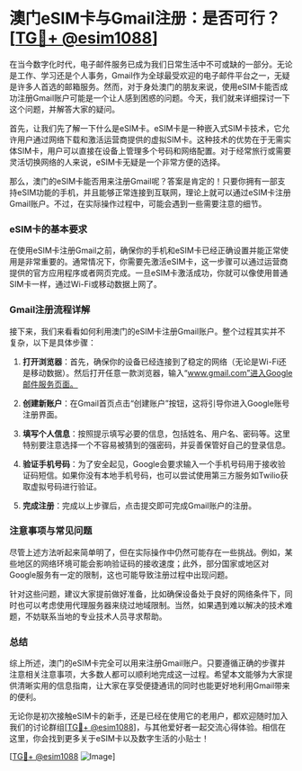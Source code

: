 # 澳门eSIM卡与Gmail注册：是否可行？[[TG💪+ @esim1088](https://t.me/s/esim1088)]

在当今数字化时代，电子邮件服务已成为我们日常生活中不可或缺的一部分。无论是工作、学习还是个人事务，Gmail作为全球最受欢迎的电子邮件平台之一，无疑是许多人首选的邮箱服务。然而，对于身处澳门的朋友来说，使用eSIM卡能否成功注册Gmail账户可能是一个让人感到困惑的问题。今天，我们就来详细探讨一下这个问题，并解答大家的疑问。

首先，让我们先了解一下什么是eSIM卡。eSIM卡是一种嵌入式SIM卡技术，它允许用户通过网络下载和激活运营商提供的虚拟SIM卡。这种技术的优势在于无需实体SIM卡，用户可以直接在设备上管理多个号码和网络配置。对于经常旅行或需要灵活切换网络的人来说，eSIM卡无疑是一个非常方便的选择。

那么，澳门的eSIM卡能否用来注册Gmail呢？答案是肯定的！只要你拥有一部支持eSIM功能的手机，并且能够正常连接到互联网，理论上就可以通过eSIM卡注册Gmail账户。不过，在实际操作过程中，可能会遇到一些需要注意的细节。

### eSIM卡的基本要求

在使用eSIM卡注册Gmail之前，确保你的手机和eSIM卡已经正确设置并能正常使用是非常重要的。通常情况下，你需要先激活eSIM卡，这一步骤可以通过运营商提供的官方应用程序或者网页完成。一旦eSIM卡激活成功，你就可以像使用普通SIM卡一样，通过Wi-Fi或移动数据上网了。

### Gmail注册流程详解

接下来，我们来看看如何利用澳门的eSIM卡注册Gmail账户。整个过程其实并不复杂，以下是具体步骤：

1. **打开浏览器**：首先，确保你的设备已经连接到了稳定的网络（无论是Wi-Fi还是移动数据）。然后打开任意一款浏览器，输入“www.gmail.com”进入Google邮件服务页面。

2. **创建新账户**：在Gmail首页点击“创建账户”按钮，这将引导你进入Google账号注册界面。

3. **填写个人信息**：按照提示填写必要的信息，包括姓名、用户名、密码等。这里特别要注意选择一个不容易被猜到的强密码，并妥善保管好自己的登录信息。

4. **验证手机号码**：为了安全起见，Google会要求输入一个手机号码用于接收验证码短信。如果你没有本地手机号码，也可以尝试使用第三方服务如Twilio获取虚拟号码进行验证。

5. **完成注册**：完成以上步骤后，点击提交即可完成Gmail账户的注册。

### 注意事项与常见问题

尽管上述方法听起来简单明了，但在实际操作中仍然可能存在一些挑战。例如，某些地区的网络环境可能会影响验证码的接收速度；此外，部分国家或地区对Google服务有一定的限制，这也可能导致注册过程中出现问题。

针对这些问题，建议大家提前做好准备，比如确保设备处于良好的网络条件下，同时也可以考虑使用代理服务器来绕过地域限制。当然，如果遇到难以解决的技术难题，不妨联系当地的专业技术人员寻求帮助。

### 总结

综上所述，澳门的eSIM卡完全可以用来注册Gmail账户。只要遵循正确的步骤并注意相关注意事项，大多数人都可以顺利地完成这一过程。希望本文能够为大家提供清晰实用的信息指南，让大家在享受便捷通讯的同时也能更好地利用Gmail带来的便利。

无论你是初次接触eSIM卡的新手，还是已经在使用它的老用户，都欢迎随时加入我们的讨论群组[[TG💪+ @esim1088](https://t.me/s/esim1088)]，与其他爱好者一起交流心得体验。相信在这里，你会找到更多关于eSIM卡以及数字生活的小贴士！

[[TG💪+ @esim1088](https://t.me/s/esim1088) ![Image](https://i.postimg.cc/4NQfJmqS/Snipaste-2025-05-13-00-14-12.png)]